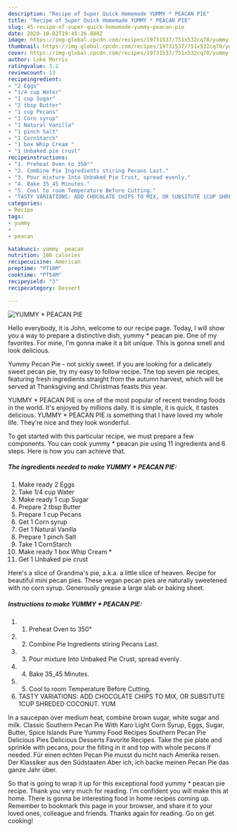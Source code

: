 ```yaml
---
description: "Recipe of Super Quick Homemade YUMMY * PEACAN PIE"
title: "Recipe of Super Quick Homemade YUMMY * PEACAN PIE"
slug: 45-recipe-of-super-quick-homemade-yummy-peacan-pie
date: 2020-10-02T19:45:26.888Z
image: https://img-global.cpcdn.com/recipes/19731537/751x532cq70/yummy-peacan-pie-recipe-main-photo.jpg
thumbnail: https://img-global.cpcdn.com/recipes/19731537/751x532cq70/yummy-peacan-pie-recipe-main-photo.jpg
cover: https://img-global.cpcdn.com/recipes/19731537/751x532cq70/yummy-peacan-pie-recipe-main-photo.jpg
author: Luke Morris
ratingvalue: 3.2
reviewcount: 13
recipeingredient:
- "2 Eggs"
- "1/4 cup Water"
- "1 cup Sugar"
- "2 tbsp Butter"
- "1 cup Pecans"
- "1 Corn syrup"
- "1 Natural Vanilla"
- "1 pinch Salt"
- "1 CornStarch"
- "1 box Whip Cream "
- "1 Unbaked pie crust"
recipeinstructions:
- "1. Preheat Oven to 350°"
- "2. Combine Pie Ingredients stiring Pecans Last."
- "3. Pour mixture Into Unbaked Pie Crust, spread evenly."
- "4. Bake 35_45 Minutes."
- "5. Cool to room Temperature Before Cutting."
- "TASTY VARIATIONS: ADD CHOCOLATE CHIPS TO MIX, OR SUBSITUTE 1CUP SHREDED COCONUT. YUM"
categories:
- Recipe
tags:
- yummy
- 
- peacan

katakunci: yummy  peacan 
nutrition: 186 calories
recipecuisine: American
preptime: "PT10M"
cooktime: "PT54M"
recipeyield: "3"
recipecategory: Dessert

---
```



![YUMMY * PEACAN PIE](https://img-global.cpcdn.com/recipes/19731537/751x532cq70/yummy-peacan-pie-recipe-main-photo.jpg)

Hello everybody, it is John, welcome to our recipe page. Today, I will show you a way to prepare a distinctive dish, yummy * peacan pie. One of my favorites. For mine, I'm gonna make it a bit unique. This is gonna smell and look delicious.

Yummy Pecan Pie - not sickly sweet. If you are looking for a delicately sweet pecan pie, try my easy to follow recipe. The top seven pie recipes, featuring fresh ingredients straight from the autumn harvest, which will be served at Thanksgiving and Christmas feasts this year.

YUMMY * PEACAN PIE is one of the most popular of recent trending foods in the world. It's enjoyed by millions daily. It is simple, it is quick, it tastes delicious. YUMMY * PEACAN PIE is something that I have loved my whole life. They're nice and they look wonderful.


To get started with this particular recipe, we must prepare a few components. You can cook yummy * peacan pie using 11 ingredients and 6 steps. Here is how you can achieve that.

<!--inarticleads1-->

##### The ingredients needed to make YUMMY * PEACAN PIE:

1. Make ready 2 Eggs
1. Take 1/4 cup Water
1. Make ready 1 cup Sugar
1. Prepare 2 tbsp Butter
1. Prepare 1 cup Pecans
1. Get 1 Corn syrup
1. Get 1 Natural Vanilla
1. Prepare 1 pinch Salt
1. Take 1 CornStarch
1. Make ready 1 box Whip Cream *
1. Get 1 Unbaked pie crust


Here&#39;s a slice of Grandma&#39;s pie, a.k.a. a little slice of heaven. Recipe for beautiful mini pecan pies. These vegan pecan pies are naturally sweetened with no corn syrup. Generously grease a large slab or baking sheet. 

<!--inarticleads2-->

##### Instructions to make YUMMY * PEACAN PIE:

1. 1. Preheat Oven to 350°
1. 2. Combine Pie Ingredients stiring Pecans Last.
1. 3. Pour mixture Into Unbaked Pie Crust, spread evenly.
1. 4. Bake 35_45 Minutes.
1. 5. Cool to room Temperature Before Cutting.
1. TASTY VARIATIONS: ADD CHOCOLATE CHIPS TO MIX, OR SUBSITUTE 1CUP SHREDED COCONUT. YUM


In a saucepan over medium heat, combine brown sugar, white sugar and milk. Classic Southern Pecan Pie With Karo Light Corn Syrup, Eggs, Sugar, Butter, Spice Islands Pure Yummy Food Recipes Southern Pecan Pie Delicious Pies Delicious Desserts Favorite Recipes. Take the pie plate and sprinkle with pecans, pour the filling in it and top with whole pecans if needed. Für einen echten Pecan Pie musst du nicht nach Amerika reisen. Der Klassiker aus den Südstaaten Aber ich, ich backe meinen Pecan Pie das ganze Jahr über. 

So that is going to wrap it up for this exceptional food yummy * peacan pie recipe. Thank you very much for reading. I'm confident you will make this at home. There is gonna be interesting food in home recipes coming up. Remember to bookmark this page in your browser, and share it to your loved ones, colleague and friends. Thanks again for reading. Go on get cooking!

